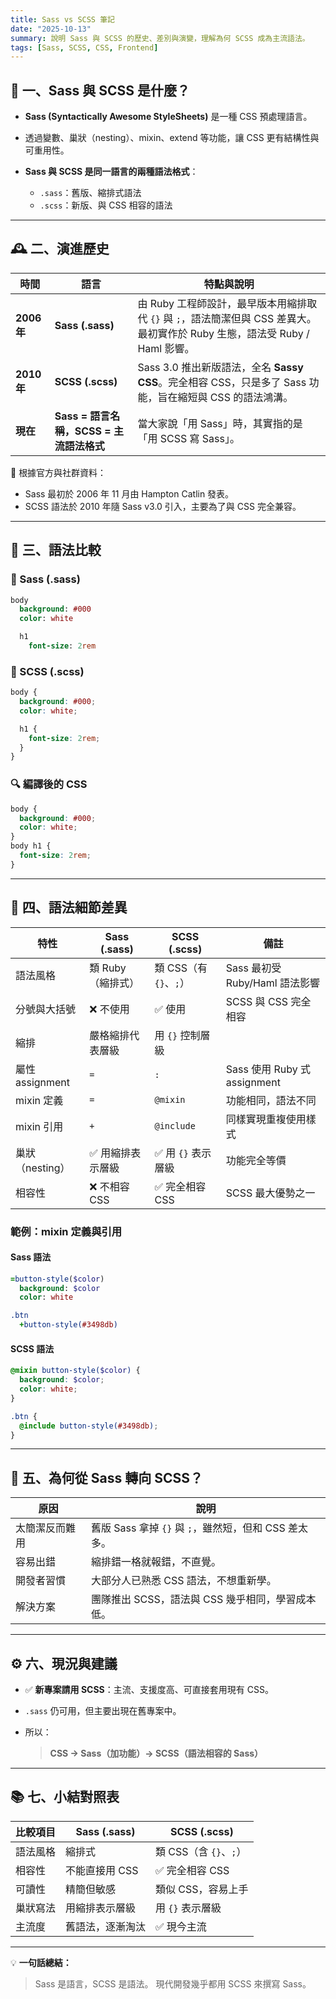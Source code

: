 ```yaml
---
title: Sass vs SCSS 筆記
date: "2025-10-13"
summary: 說明 Sass 與 SCSS 的歷史、差別與演變，理解為何 SCSS 成為主流語法。
tags: [Sass, SCSS, CSS, Frontend]
---
```


## 🧩 一、Sass 與 SCSS 是什麼？

- **Sass (Syntactically Awesome StyleSheets)** 是一種 CSS 預處理語言。
- 透過變數、巢狀（nesting）、mixin、extend 等功能，讓 CSS 更有結構性與可重用性。
- **Sass 與 SCSS 是同一語言的兩種語法格式**：

  - `.sass`：舊版、縮排式語法
  - `.scss`：新版、與 CSS 相容的語法

---

## 🕰️ 二、演進歷史

| 時間        | 語言                                     | 特點與說明                                                                                                                   |
| ----------- | ---------------------------------------- | ---------------------------------------------------------------------------------------------------------------------------- |
| **2006 年** | **Sass (.sass)**                         | 由 Ruby 工程師設計，最早版本用縮排取代 `{}` 與 `;`，語法簡潔但與 CSS 差異大。最初實作於 Ruby 生態，語法受 Ruby / Haml 影響。 |
| **2010 年** | **SCSS (.scss)**                         | Sass 3.0 推出新版語法，全名 **Sassy CSS**。完全相容 CSS，只是多了 Sass 功能，旨在縮短與 CSS 的語法鴻溝。                     |
| **現在**    | **Sass = 語言名稱，SCSS = 主流語法格式** | 當大家說「用 Sass」時，其實指的是「用 SCSS 寫 Sass」。                                                                       |

📖 根據官方與社群資料：

- Sass 最初於 2006 年 11 月由 Hampton Catlin 發表。
- SCSS 語法於 2010 年隨 Sass v3.0 引入，主要為了與 CSS 完全兼容。

---

## 🧱 三、語法比較

### 🔹 Sass (.sass)

```sass
body
  background: #000
  color: white

  h1
    font-size: 2rem
```

### 🔹 SCSS (.scss)

```scss
body {
  background: #000;
  color: white;

  h1 {
    font-size: 2rem;
  }
}
```

### 🔍 編譯後的 CSS

```css
body {
  background: #000;
  color: white;
}
body h1 {
  font-size: 2rem;
}
```

---

## 🧠 四、語法細節差異

| 特性            | **Sass (.sass)**  | **SCSS (.scss)**       | 備註                           |
| --------------- | ----------------- | ---------------------- | ------------------------------ |
| 語法風格        | 類 Ruby（縮排式） | 類 CSS（有 `{}`、`;`） | Sass 最初受 Ruby/Haml 語法影響 |
| 分號與大括號    | ❌ 不使用         | ✅ 使用                | SCSS 與 CSS 完全相容           |
| 縮排            | 嚴格縮排代表層級  | 用 `{}` 控制層級       |                                |
| 屬性 assignment | `=`               | `:`                    | Sass 使用 Ruby 式 assignment   |
| mixin 定義      | `=`               | `@mixin`               | 功能相同，語法不同             |
| mixin 引用      | `+`               | `@include`             | 同樣實現重複使用樣式           |
| 巢狀（nesting） | ✅ 用縮排表示層級 | ✅ 用 `{}` 表示層級    | 功能完全等價                   |
| 相容性          | ❌ 不相容 CSS     | ✅ 完全相容 CSS        | SCSS 最大優勢之一              |

### 範例：mixin 定義與引用

#### Sass 語法

```sass
=button-style($color)
  background: $color
  color: white

.btn
  +button-style(#3498db)
```

#### SCSS 語法

```scss
@mixin button-style($color) {
  background: $color;
  color: white;
}

.btn {
  @include button-style(#3498db);
}
```

---

## 🧠 五、為何從 Sass 轉向 SCSS？

| 原因           | 說明                                                  |
| -------------- | ----------------------------------------------------- |
| 太簡潔反而難用 | 舊版 Sass 拿掉 `{}` 與 `;`，雖然短，但和 CSS 差太多。 |
| 容易出錯       | 縮排錯一格就報錯，不直覺。                            |
| 開發者習慣     | 大部分人已熟悉 CSS 語法，不想重新學。                 |
| 解決方案       | 團隊推出 SCSS，語法與 CSS 幾乎相同，學習成本低。      |

---

## ⚙️ 六、現況與建議

- ✅ **新專案請用 SCSS**：主流、支援度高、可直接套用現有 CSS。
- `.sass` 仍可用，但主要出現在舊專案中。
- 所以：

  > **CSS → Sass（加功能）→ SCSS（語法相容的 Sass）**

---

## 📚 七、小結對照表

| 比較項目 | Sass (.sass)     | SCSS (.scss)           |
| -------- | ---------------- | ---------------------- |
| 語法風格 | 縮排式           | 類 CSS（含 `{}`、`;`） |
| 相容性   | 不能直接用 CSS   | ✅ 完全相容 CSS        |
| 可讀性   | 精簡但敏感       | 類似 CSS，容易上手     |
| 巢狀寫法 | 用縮排表示層級   | 用 `{}` 表示層級       |
| 主流度   | 舊語法，逐漸淘汰 | ✅ 現今主流            |

---

💡 **一句話總結：**

> Sass 是語言，SCSS 是語法。
> 現代開發幾乎都用 SCSS 來撰寫 Sass。

